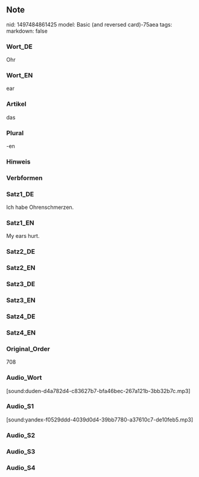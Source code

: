 ## Note
nid: 1497484861425
model: Basic (and reversed card)-75aea
tags: 
markdown: false

### Wort_DE
Ohr

### Wort_EN
ear

### Artikel
das

### Plural
-en

### Hinweis


### Verbformen


### Satz1_DE
Ich habe Ohrenschmerzen.

### Satz1_EN
My ears hurt.

### Satz2_DE


### Satz2_EN


### Satz3_DE


### Satz3_EN


### Satz4_DE


### Satz4_EN


### Original_Order
708

### Audio_Wort
[sound:duden-d4a782d4-c83627b7-bfa46bec-267a121b-3bb32b7c.mp3]

### Audio_S1
[sound:yandex-f0529ddd-4039d0d4-39bb7780-a37610c7-de10feb5.mp3]

### Audio_S2


### Audio_S3


### Audio_S4

